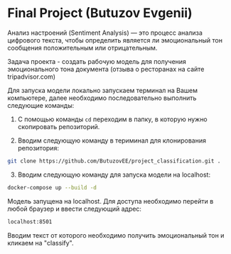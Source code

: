 # Final Project (Butuzov Evgenii)
Анализ настроений (Sentiment Analysis) — это процесс анализа цифрового текста, чтобы определить является ли эмоциональный тон сообщения положительным или  отрицательным.

Задача проекта - создать рабочую модель для получения эмоционального тона документа (отзыва о ресторанах на сайте tripadvisor.com)

Для запуска модели локально запускаем терминал на Вашем компьютере, далее необходимо последовательно выполнить следующие команды:

1. С помощью команды ```cd```
переходим в папку, в которую нужно скопировать репозиторий.

2. Вводим следующую команду в териминал для клонирования репозитория:
```bash
git clone https://github.com/ButuzovEE/project_classification.git .
```
3. Вводим следующую команду для запуска модели на localhost:

```bash
docker-compose up --build -d
```

Модель запущена на localhost.
Для доступа необходимо перейти в любой браузер и ввести следующий адрес:
```bash
localhost:8501
```

Вводим текст от которого необходимо получить эмоциональный тон и кликаем на "classify".
